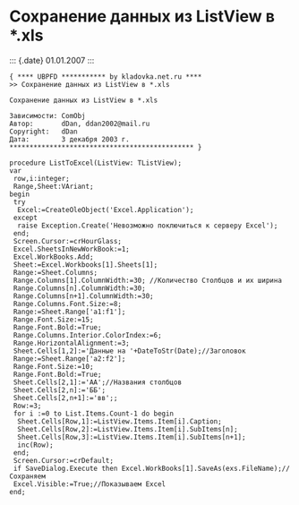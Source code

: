 Сохранение данных из ListView в \*.xls
======================================

::: {.date}
01.01.2007
:::

    { **** UBPFD *********** by kladovka.net.ru ****
    >> Сохранение данных из ListView в *.xls
     
    Сохранение данных из ListView в *.xls
     
    Зависимости: ComObj
    Автор:       dDan, ddan2002@mail.ru
    Copyright:   dDan
    Дата:        3 декабря 2003 г.
    ********************************************** }
     
    procedure ListToExcel(ListView: TListView);
    var
     row,i:integer;
     Range,Sheet:VAriant;
    begin
     try
      Excel:=CreateOleObject('Excel.Application');
     except
      raise Exception.Create('Невозможно поключиться к серверу Excel');
     end;
     Screen.Cursor:=crHourGlass;
     Excel.SheetsInNewWorkBook:=1;
     Excel.WorkBooks.Add;
     Sheet:=Excel.Workbooks[1].Sheets[1];
     Range:=Sheet.Columns;
     Range.Columns[1].ColumnWidth:=30; //Количество Столбцов и их ширина
     Range.Columns[n].ColumnWidth:=30;
     Range.Columns[n+1].ColumnWidth:=30;
     Range.Columns.Font.Size:=8;
     Range:=Sheet.Range['a1:f1'];
     Range.Font.Size:=15;
     Range.Font.Bold:=True;
     Range.Columns.Interior.ColorIndex:=6;
     Range.HorizontalAlignment:=3;
     Sheet.Cells[1,2]:='Данные на '+DateToStr(Date);//Заголовок
     Range:=Sheet.Range['a2:f2'];
     Range.Font.Size:=10;
     Range.Font.Bold:=True;
     Sheet.Cells[2,1]:='АА';//Названия столбцов
     Sheet.Cells[2,n]:='ББ';
     Sheet.Cells[2,n+1]:='вв';;
     Row:=3;
     for i :=0 to List.Items.Count-1 do begin
      Sheet.Cells[Row,1]:=ListView.Items.Item[i].Caption;
      Sheet.Cells[Row,2]:=ListView.Items.Item[i].SubItems[n];
      Sheet.Cells[Row,3]:=ListView.Items.Item[i].SubItems[n+1];
      inc(Row);
     end;
     Screen.Cursor:=crDefault;
     if SaveDialog.Execute then Excel.WorkBooks[1].SaveAs(exs.FileName);//Сохраняем
     Excel.Visible:=True;//Показываем Excel
    end;
